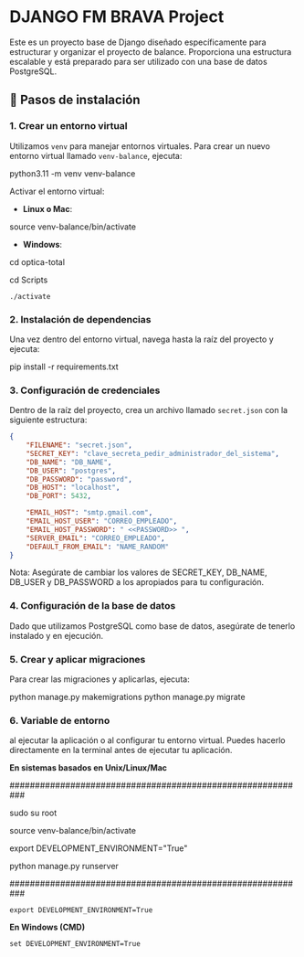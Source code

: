 # DJANGO FM BRAVA Project

Este es un proyecto base de Django diseñado específicamente para estructurar y organizar el proyecto de balance. Proporciona una estructura escalable y está preparado para ser utilizado con una base de datos PostgreSQL.

## 🚀 Pasos de instalación
### 1. Crear un entorno virtual

Utilizamos `venv` para manejar entornos virtuales. Para crear un nuevo entorno virtual llamado `venv-balance`, ejecuta:

python3.11 -m venv venv-balance


Activar el entorno virtual:


- **Linux o Mac**:

source venv-balance/bin/activate

- **Windows**:

cd optica-total

cd Scripts

```./activate```

### 2. Instalación de dependencias

Una vez dentro del entorno virtual, navega hasta la raíz del proyecto y ejecuta:

pip install -r requirements.txt

### 3. Configuración de credenciales

Dentro de la raíz del proyecto, crea un archivo llamado `secret.json` con la siguiente estructura:

```json
{
    "FILENAME": "secret.json",
    "SECRET_KEY": "clave_secreta_pedir_administrador_del_sistema",
    "DB_NAME": "DB_NAME",
    "DB_USER": "postgres",
    "DB_PASSWORD": "password",
    "DB_HOST": "localhost",
    "DB_PORT": 5432,

    "EMAIL_HOST": "smtp.gmail.com",
    "EMAIL_HOST_USER": "CORREO_EMPLEADO",
    "EMAIL_HOST_PASSWORD": " <<PASSWORD>> ",
    "SERVER_EMAIL": "CORREO_EMPLEADO",
    "DEFAULT_FROM_EMAIL": "NAME_RANDOM"
}
```
Nota: Asegúrate de cambiar los valores de SECRET_KEY, DB_NAME, DB_USER y DB_PASSWORD a los apropiados para tu configuración.

### 4. Configuración de la base de datos

Dado que utilizamos PostgreSQL como base de datos, asegúrate de tenerlo instalado y en ejecución.

### 5. Crear y aplicar migraciones

Para crear las migraciones y aplicarlas, ejecuta:

python manage.py makemigrations
python manage.py migrate

### 6. Variable de entorno
al ejecutar la aplicación o al configurar tu entorno virtual. Puedes hacerlo directamente en la terminal antes de ejecutar tu aplicación.

**En sistemas basados en Unix/Linux/Mac**

###########################################################

sudo su root

source venv-balance/bin/activate

export DEVELOPMENT_ENVIRONMENT="True"

python manage.py runserver

###########################################################

```export DEVELOPMENT_ENVIRONMENT=True```

**En Windows (CMD)**

```set DEVELOPMENT_ENVIRONMENT=True```
